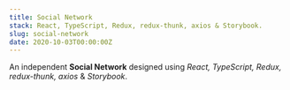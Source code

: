 ```yaml
---
title: Social Network
stack: React, TypeScript, Redux, redux-thunk, axios & Storybook.
slug: social-network
date: 2020-10-03T00:00:00Z
---
```


An independent **Social Network** designed using *React, TypeScript, Redux, redux-thunk, axios* &
*Storybook*.